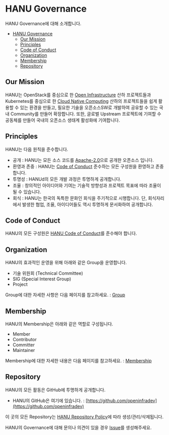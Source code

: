 # HANU Governance

HANU Governance에 대해 소개합니다. 

- [HANU Governance](#hanu-governance)
  - [Our Mission](#our-mission)
  - [Principles](#principles)
  - [Code of Conduct](#code-of-conduct)
  - [Organization](#organization)
  - [Membership](#membership)
  - [Repository](#repository)


## Our Mission 
HANU는 OpenStack를 중심으로 한 [Open Infrastructure](https://openinfra.dev/projects/) 산하 프로젝트들과 Kubernetes를 중심으로 한 [Cloud Native Computing](https://www.cncf.io/) 산하의 프로젝트들을 쉽게 활용할 수 있는 환경을 만들고, 필요한 기술을 오픈소스SW로 개발하여 공유할 수 있는 국내 Community를 만들어 확장합니다. 또한, 글로벌 Upstream 프로젝트에 기여할 수 공동체를 만들어 국내의 오픈소스 생태계 활성화에 기여합니다.


## Principles

HANU는 다음 원칙을 준수합니다.

* 공개 : HANU는 모든 소스 코드를 [Apache-2.0](https://spdx.org/licenses/Apache-2.0.html)으로 공개한 오픈소스 입니다. 
* 환영과 존중 : HANU는 [Code of Conduct](#code-of-conduct) 준수하는 모든 구성원을 환영하고 존중합니다. 
* 투명성 : HANUd의 모든 개발 과정은 투명하게 공개합니다. 
* 조율 : 창의적인 아이디어와 기여는 기술적 방향성과 프로젝트 목표에 따라 조율이 될 수 있습니다.
* 회식 : HANU는 한국의 독특한 문화인 회식을 주기적으로 시행합니다. 단, 회식자리에서 발생한 협업, 조율, 아이디어들도 역시 투명하게 문서화하여 공개합니다. 

## Code of Conduct

HANU의 모든 구성원은 [HANU Code of Conduct](../code-of-conduct.md)를 준수해야 합니다. 


## Organization

HANU의 효과적인 운영을 위해 아래와 같은 Group을 운영합니다. 

* 기술 위원회 (Technical Committee)
* SIG (Special Interest Group)
* Project

Group에 대한 자세한 사항은 다음 페이지를 참고하세요. : [Group](./group.md)


## Membership

HANU의 Membership은 아래와 같은 역할로 구성됩니다. 

* Member
* Contributor
* Committer
* Maintainer

Membership에 대한 자세한 내용은 다음 페이지를 참고하세요. : [Membership](./membership.md)


## Repository 

HANU의 모든 활동은 GitHub에 투명하게 공개합니다. 

* HANU의 GitHub은 여기에 있습니다. : [https://github.com/openinfradev](https://github.com/openinfradev)

이 곳의 모든 Repository는 [HANU Repository Policy](./repository.md)에 따라 생성/관리/삭제됩니다. 


HANU의 Governance에 대해 문의나 의견이 있을 경우 [Issue](https://github.com/openinfradev/community/issues/new)를 생성해주세요. 
